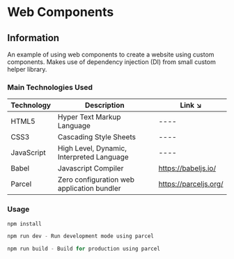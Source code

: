 # Web Components

## Information

An example of using web components to create a website using custom components. Makes use of dependency injection (DI) from small custom helper library.

### Main Technologies Used

| Technology | Description                                | Link ↘️               |
| ---------- | ------------------------------------------ | --------------------- |
| HTML5      | Hyper Text Markup Language                 | ----                  |
| CSS3       | Cascading Style Sheets                     | ----                  |
| JavaScript | High Level, Dynamic, Interpreted Language  | ----                  |
| Babel      | Javascript Compiler                        | https://babeljs.io/   |
| Parcel     | Zero configuration web application bundler | https://parceljs.org/ |

### Usage

```javascript
npm install

npm run dev - Run development mode using parcel

npm run build - Build for production using parcel
```
